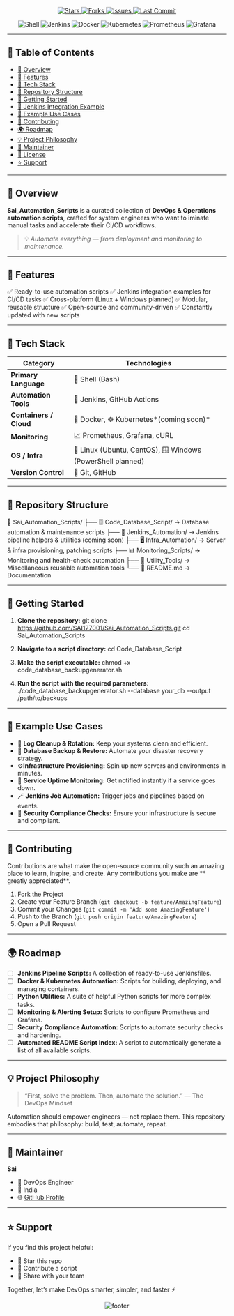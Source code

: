 <p align="center">
 <!-- Dynamic GitHub Badges -->
 <a href="https://github.com/SAI127001/Sai_Automation_Scripts/stargazers">
 <img src="https://img.shields.io/github/stars/SAI127001/Sai_Automation_Scripts?style=for-the-badge&color=yellow" alt="Stars">
</a>
<a href="https://github.com/SAI127001/Sai_Automation_Scripts/network/members">
<img src="https://img.shields.io/github/forks/SAI127001/Sai_Automation_Scripts?style=for-the-badge&color=blue" alt="Forks">
</a>
<a href="https://github.com/SAI127001/Sai_Automation_Scripts/issues">
<img src="https://img.shields.io/github/issues/SAI127001/Sai_Automation_Scripts?style=for-the-badge" alt="Issues">
</a>
<a href="https://github.com/SAI127001/Sai_Automation_Scripts/commits/main">
<img src="https://img.shields.io/github/last-commit/SAI127001/Sai_Automation_Scripts?style=for-the-badge&color=brightgreen" alt="Last
      Commit">
</a>

 </p>

 <p align="center">
 <!-- Tech Stack Shields -->
 <img src="https://img.shields.io/badge/Shell-Bash-blue?style=for-the-badge&logo=gnu-bash" alt="Shell">
 <img src="https://img.shields.io/badge/Jenkins-CI%2FCD-orange?style=for-the-badge&logo=jenkins&logoColor=white" alt="Jenkins">
 <img src="https://img.shields.io/badge/Docker-Containers-2496ED?style=for-the-badge&logo=docker&logoColor=white" alt="Docker">
 <img src="https://img.shields.io/badge/Kubernetes-Orchestration-326CE5?style=for-the-badge&logo=kubernetes&logoColor=white" alt="Kubernetes">
 <img src="https://img.shields.io/badge/Prometheus-Monitoring-E6522C?style=for-the-badge&logo=prometheus&logoColor=white" alt="Prometheus">
 <img src="https://img.shields.io/badge/Grafana-Observability-F46800?style=for-the-badge&logo=grafana&logoColor=white" alt="Grafana">

 </p>

---

## 📑 Table of Contents

- [🧭 Overview](#-overview)
- [🧰 Features](#-features)
- [🧱 Tech Stack](#-tech-stack)
- [📂 Repository Structure](#-repository-structure)
- [🚀 Getting Started](#-getting-started)
- [🔧 Jenkins Integration Example](#-jenkins-integration-example)
- [🧩 Example Use Cases](#-example-use-cases)
- [🤝 Contributing](#-contributing)
- [🌍 Roadmap](#-roadmap)
- [💡 Project Philosophy](#-project-philosophy)
- [👤 Maintainer](#-maintainer)
- [🪪 License](#-license)
- [⭐ Support](#-support)

---

## 🧭 Overview

**Sai_Automation_Scripts** is a curated collection of **DevOps & Operations automation scripts**, crafted for system engineers who want to
iminate manual tasks and accelerate their CI/CD workflows.

> 💡 _Automate everything — from deployment and monitoring to maintenance._

---

## 🧰 Features

✅ Ready-to-use automation scripts
✅ Jenkins integration examples for CI/CD tasks
✅ Cross-platform (Linux + Windows planned)
✅ Modular, reusable structure
✅ Open-source and community-driven
✅ Constantly updated with new scripts

---

## 🧱 Tech Stack

| Category               | Technologies                                               |
| ---------------------- | ---------------------------------------------------------- |
| **Primary Language**   | 🐚 Shell (Bash)                                            |
| **Automation Tools**   | 🤖 Jenkins, GitHub Actions                                 |
| **Containers / Cloud** | 🐳 Docker, ☸️ Kubernetes*(coming soon)*                    |
| **Monitoring**         | 📈 Prometheus, Grafana, cURL                               |
| **OS / Infra**         | 🐧 Linux (Ubuntu, CentOS), 🪟 Windows (PowerShell planned) |
| **Version Control**    | 🔧 Git, GitHub                                             |

---

## 📂 Repository Structure

📁 Sai_Automation_Scripts/
├── 🗄️ Code_Database_Script/ → Database automation & maintenance scripts
├── 🧩 Jenkins_Automation/ → Jenkins pipeline helpers & utilities (coming soon)
├── 🖥️ Infra_Automation/ → Server & infra provisioning, patching scripts
├── 📊 Monitoring_Scripts/ → Monitoring and health-check automation
├── 🧰 Utility_Tools/ → Miscellaneous reusable automation tools
└── 📘 README.md → Documentation

---

## 🚀 Getting Started

1.  **Clone the repository:**
    git clone https://github.com/SAI127001/Sai_Automation_Scripts.git
    cd Sai_Automation_Scripts

2.  **Navigate to a script directory:**
    cd Code_Database_Script

3.  **Make the script executable:**
    chmod +x code_database_backupgenerator.sh

4.  **Run the script with the required parameters:**
    ./code_database_backupgenerator.sh --database your_db --output /path/to/backups

---

## 🧩 Example Use Cases

- 🔁 **Log Cleanup & Rotation:** Keep your systems clean and efficient.
- 🧰 **Database Backup & Restore:** Automate your disaster recovery strategy.
- ⚙️**Infrastructure Provisioning:** Spin up new servers and environments in minutes.
- 📡 **Service Uptime Monitoring:** Get notified instantly if a service goes down.
- 🪄 **Jenkins Job Automation:** Trigger jobs and pipelines based on events.
- 🔐 **Security Compliance Checks:** Ensure your infrastructure is secure and compliant.

---

## 🤝 Contributing

Contributions are what make the open-source community such an amazing place to learn, inspire, and create. Any contributions you make are **
greatly appreciated**.

1.  Fork the Project
2.  Create your Feature Branch (`git checkout -b feature/AmazingFeature`)
3.  Commit your Changes (`git commit -m 'Add some AmazingFeature'`)
4.  Push to the Branch (`git push origin feature/AmazingFeature`)
5.  Open a Pull Request

---

## 🌍 Roadmap

- [ ] **Jenkins Pipeline Scripts:** A collection of ready-to-use Jenkinsfiles.
- [ ] **Docker & Kubernetes Automation:** Scripts for building, deploying, and managing containers.
- [ ] **Python Utilities:** A suite of helpful Python scripts for more complex tasks.
- [ ] **Monitoring & Alerting Setup:** Scripts to configure Prometheus and Grafana.
- [ ] **Security Compliance Automation:** Scripts to automate security checks and hardening.
- [ ] **Automated README Script Index:** A script to automatically generate a list of all available scripts.

---

## 💡 Project Philosophy

> “First, solve the problem. Then, automate the solution.” — The DevOps Mindset

Automation should empower engineers — not replace them. This repository embodies that philosophy: build, test, automate, repeat.

---

## 👤 Maintainer

**Sai**

- 💼 DevOps Engineer
- 📍 India
- 🌐 [GitHub Profile](https://github.com/SAI127001)

---

## ⭐ Support

If you find this project helpful:

- 🌟 Star this repo
- 🧩 Contribute a script
- 🔗 Share with your team

Together, let’s make DevOps smarter, simpler, and faster ⚡

   <p align="center"> <img src=
      "https://capsule-render.vercel.app/api?type=waving&color=0:00FF88,100:0077FF&height=120&section=footer&animation=fadeIn" alt="footer"> </p>
